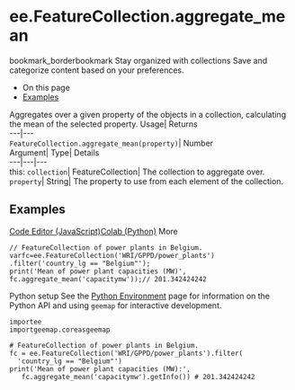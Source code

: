  
#  ee.FeatureCollection.aggregate_mean 
bookmark_borderbookmark Stay organized with collections  Save and categorize content based on your preferences. 
  * On this page
  * [Examples](https://developers.google.com/earth-engine/apidocs/ee-featurecollection-aggregate_mean#examples)


Aggregates over a given property of the objects in a collection, calculating the mean of the selected property. 
Usage| Returns  
---|---  
`FeatureCollection.aggregate_mean(property)`| Number  
Argument| Type| Details  
---|---|---  
this: `collection`| FeatureCollection| The collection to aggregate over.  
`property`| String| The property to use from each element of the collection.  
## Examples
[Code Editor (JavaScript)](https://developers.google.com/earth-engine/apidocs/ee-featurecollection-aggregate_mean#code-editor-javascript-sample)[Colab (Python)](https://developers.google.com/earth-engine/apidocs/ee-featurecollection-aggregate_mean#colab-python-sample) More
```
// FeatureCollection of power plants in Belgium.
varfc=ee.FeatureCollection('WRI/GPPD/power_plants')
.filter('country_lg == "Belgium"');
print('Mean of power plant capacities (MW)',
fc.aggregate_mean('capacitymw'));// 201.342424242
```
Python setup
See the [ Python Environment](https://developers.google.com/earth-engine/guides/python_install) page for information on the Python API and using `geemap` for interactive development.
```
importee
importgeemap.coreasgeemap
```
```
# FeatureCollection of power plants in Belgium.
fc = ee.FeatureCollection('WRI/GPPD/power_plants').filter(
  'country_lg == "Belgium"')
print('Mean of power plant capacities (MW):',
   fc.aggregate_mean('capacitymw').getInfo()) # 201.342424242
```

